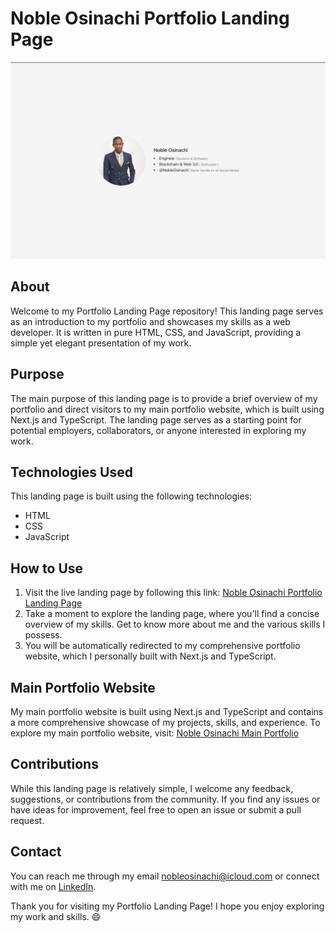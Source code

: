 # Noble Osinachi Portfolio Landing Page

![Portfolio Landing Page](/images/nobleosinachi.github.io.png)

## About

Welcome to my Portfolio Landing Page repository! This landing page serves as an introduction to my portfolio and showcases my skills as a web developer. It is written in pure HTML, CSS, and JavaScript, providing a simple yet elegant presentation of my work.

## Purpose

The main purpose of this landing page is to provide a brief overview of my portfolio and direct visitors to my main portfolio website, which is built using Next.js and TypeScript. The landing page serves as a starting point for potential employers, collaborators, or anyone interested in exploring my work.

## Technologies Used

This landing page is built using the following technologies:

- HTML
- CSS
- JavaScript

## How to Use

1. Visit the live landing page by following this link: [Noble Osinachi Portfolio Landing Page](https://nobleosinachi.github.io/?origin=repo-readme)
2. Take a moment to explore the landing page, where you'll find a concise overview of my skills. Get to know more about me and the various skills I possess.
3. You will be automatically redirected to my comprehensive portfolio website, which I personally built with Next.js and TypeScript.

## Main Portfolio Website

My main portfolio website is built using Next.js and TypeScript and contains a more comprehensive showcase of my projects, skills, and experience. To explore my main portfolio website, visit: [Noble Osinachi Main Portfolio](https://nobleosinachi-portfolio.vercel.app/)

## Contributions

While this landing page is relatively simple, I welcome any feedback, suggestions, or contributions from the community. If you find any issues or have ideas for improvement, feel free to open an issue or submit a pull request.

## Contact

You can reach me through my email nobleosinachi@icloud.com or connect with me on [LinkedIn](https://linkedin.com/in/nobleosinachi).

Thank you for visiting my Portfolio Landing Page! I hope you enjoy exploring my work and skills. 😄
